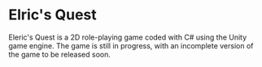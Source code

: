 # Elric's Quest
Eleric's Quest is a 2D role-playing game coded with C# using the Unity game engine. 
The game is still in progress, with an incomplete version of the game to be released soon.
